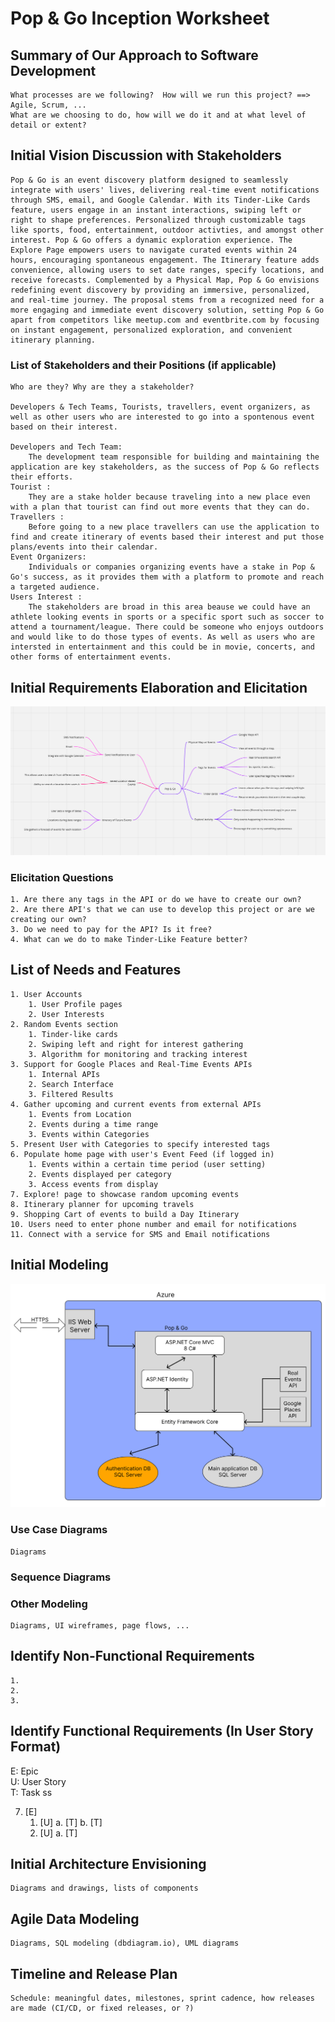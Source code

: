 Pop & Go Inception Worksheet
=====================================

## Summary of Our Approach to Software Development
    What processes are we following?  How will we run this project? ==> Agile, Scrum, ...  
    What are we choosing to do, how will we do it and at what level of detail or extent?

## Initial Vision Discussion with Stakeholders

    Pop & Go is an event discovery platform designed to seamlessly integrate with users' lives, delivering real-time event notifications through SMS, email, and Google Calendar. With its Tinder-Like Cards feature, users engage in an instant interactions, swiping left or right to shape preferences. Personalized through customizable tags like sports, food, entertainment, outdoor activties, and amongst other interest. Pop & Go offers a dynamic exploration experience. The Explore Page empowers users to navigate curated events within 24 hours, encouraging spontaneous engagement. The Itinerary feature adds convenience, allowing users to set date ranges, specify locations, and receive forecasts. Complemented by a Physical Map, Pop & Go envisions redefining event discovery by providing an immersive, personalized, and real-time journey. The proposal stems from a recognized need for a more engaging and immediate event discovery solution, setting Pop & Go apart from competitors like meetup.com and eventbrite.com by focusing on instant engagement, personalized exploration, and convenient itinerary planning. 

### List of Stakeholders and their Positions (if applicable)
    Who are they? Why are they a stakeholder?

    Developers & Tech Teams, Tourists, travellers, event organizers, as well as other users who are interested to go into a spontenous event based on their interest. 

    Developers and Tech Team:
        The development team responsible for building and maintaining the application are key stakeholders, as the success of Pop & Go reflects their efforts.
    Tourist : 
        They are a stake holder because traveling into a new place even with a plan that tourist can find out more events that they can do.
    Travellers : 
        Before going to a new place travellers can use the application to find and create itinerary of events based their interest and put those plans/events into their calendar.
    Event Organizers:
        Individuals or companies organizing events have a stake in Pop & Go's success, as it provides them with a platform to promote and reach a targeted audience.
    Users Interest : 
        The stakeholders are broad in this area beause we could have an athlete looking events in sports or a specific sport such as soccer to attend a tournament/league. There could be someone who enjoys outdoors and would like to do those types of events. As well as users who are intersted in entertainment and this could be in movie, concerts, and other forms of entertainment events.
## Initial Requirements Elaboration and Elicitation
![Mind Mapping](mind_map.png)

### Elicitation Questions
    1. Are there any tags in the API or do we have to create our own?
    2. Are there API's that we can use to develop this project or are we creating our own?
    3. Do we need to pay for the API? Is it free?
    4. What can we do to make Tinder-Like Feature better?

## List of Needs and Features
    1. User Accounts
        1. User Profile pages
        2. User Interests   
    2. Random Events section
        1. Tinder-like cards
        2. Swiping left and right for interest gathering
        3. Algorithm for monitoring and tracking interest
    3. Support for Google Places and Real-Time Events APIs
        1. Internal APIs
        2. Search Interface
        3. Filtered Results
    4. Gather upcoming and current events from external APIs
        1. Events from Location
        2. Events during a time range
        3. Events within Categories
    5. Present User with Categories to specify interested tags
    6. Populate home page with user's Event Feed (if logged in)
        1. Events within a certain time period (user setting)
        2. Events displayed per category
        3. Access events from display
    7. Explore! page to showcase random upcoming events
    8. Itinerary planner for upcoming travels
    9. Shopping Cart of events to build a Day Itinerary
    10. Users need to enter phone number and email for notifications
    11. Connect with a service for SMS and Email notifications
     

## Initial Modeling
![Initial Modeling](initial_model.svg)

### Use Case Diagrams
    Diagrams

### Sequence Diagrams

### Other Modeling
    Diagrams, UI wireframes, page flows, ...

## Identify Non-Functional Requirements
    1.
    2.
    3.

## Identify Functional Requirements (In User Story Format)

E: Epic  
U: User Story  
T: Task  ss

7. [E] 
    1. [U]
        a. [T]
        b. [T]
    2. [U]
        a. [T]

## Initial Architecture Envisioning
    Diagrams and drawings, lists of components

## Agile Data Modeling
    Diagrams, SQL modeling (dbdiagram.io), UML diagrams

## Timeline and Release Plan
    Schedule: meaningful dates, milestones, sprint cadence, how releases are made (CI/CD, or fixed releases, or ?)
